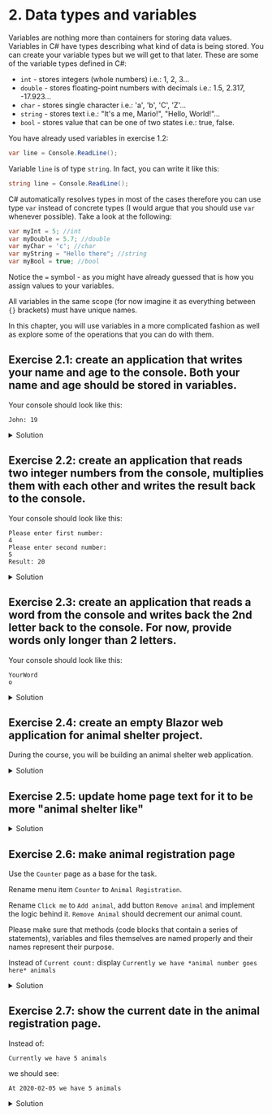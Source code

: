 # 2. Data types and variables

Variables are nothing more than containers for storing data values. Variables in C# have types describing what kind of data is being stored. You can create your variable types but we will get to that later. These are some of the variable types defined in C#:
* `int` - stores integers (whole numbers) i.e.:  1, 2, 3...
* `double` - stores floating-point numbers with decimals i.e.:  1.5, 2.317, -17.923...
* `char` - stores single character i.e.: 'a', 'b', 'C', 'Z'...
* `string` - stores text i.e.: "It's a me, Mario!", "Hello, World!"... 
* `bool` - stores value that can be one of two states i.e.: true, false.

You have already used variables in exercise 1.2: 
```csharp
var line = Console.ReadLine();
```
Variable `line` is of type `string`. In fact, you can write it like this:
```csharp
string line = Console.ReadLine();
```
C# automatically resolves types in most of the cases therefore you can use type `var` instead of concrete types (I would argue that you should use `var` whenever possible). Take a look at the following:
```csharp
var myInt = 5; //int
var myDouble = 5.7; //double
var myChar = 'c'; //char
var myString = "Hello there"; //string
var myBool = true; //bool
```
Notice the `=` symbol - as you might have already guessed that is how you assign values to your variables.

All variables in the same scope (for now imagine it as everything between `{}` brackets) must have unique names.

In this chapter, you will use variables in a more complicated fashion as well as explore some of the operations that you can do with them.

## Exercise 2.1: create an application that writes your name and age to the console. Both your name and age should be stored in variables. 

Your console should look like this:
```
John: 19
```
<details>
<summary>Solution</summary>
<p>
    
### Step 1
Store your name and age into separate variables:
```csharp
static void Main(string[] args)
{
    var name = "John";
    var age = 19;
}
```
Even though they are of different types (`string` and `int`) you can and probably should use type `var` in most of the cases.
### Step 2
Combine your name and age into a separate variable:
```csharp
static void Main(string[] args)
{
    var name = "John";
    var age = 19;
    var nameAndAge = name + ": " + age;
}
```
### Step 3
Write your name and age combination to the console:
```csharp
static void Main(string[] args)
{
    var name = "John";
    var age = 19;
    var nameAndAge = name + ": " + age;
    Console.WriteLine(nameAngAge);
}
```
### Step 4
Run the application.

</p>
</details>

## Exercise 2.2: create an application that reads two integer numbers from the console, multiplies them with each other and writes the result back to the console.

Your console should look like this:
```
Please enter first number:
4
Please enter second number:
5
Result: 20
```
<details>
<summary>Solution</summary>
<p>
    
### Step 1
Read both numbers from the console:
```csharp
static void Main(string[] args)
{
    Console.WriteLine("Please enter first number:");
    var number1 = int.Parse(Console.ReadLine());
    Console.WriteLine("Please enter second number:");
    var number2 = int.Parse(Console.ReadLine());
}
```
Notice the `int.Parse()` method - it is called parsing. `Console.ReadLine()` method returns result of type `string`. In order to use multiplication we need both of those numbers to be of type `int`. Since we know that we are only going to enter integer numbers we can try to tell the application to transform `string` to `int` by using parsing method - `int.Parse()`. Keep in mind that if your line is not an `int` number your application will crash.
### Step 2
Multiply your numbers and store the result into a separate variable:
```csharp
static void Main(string[] args)
{
    Console.WriteLine("Please enter first number:");
    var number1 = int.Parse(Console.ReadLine());
    
    Console.WriteLine("Please enter second number:");
    var number2 = int.Parse(Console.ReadLine());
    
    var result = number1 * number2;
}
```
### Step 3
Write the multiplication result to the console:
```csharp
static void Main(string[] args)
{
    Console.WriteLine("Please enter first number:");
    var number1 = int.Parse(Console.ReadLine());
    
    Console.WriteLine("Please enter second number:");
    var number2 = int.Parse(Console.ReadLine());
    
    var result = number1 * number2;
    Console.WriteLine("Result: " + result);
}
```
### Step 4
Run the application.

</p>
</details>

## Exercise 2.3: create an application that reads a word from the console and writes back the 2nd letter back to the console. For now, provide words only longer than 2 letters.

Your console should look like this:
```
YourWord
o
```
<details>
<summary>Solution</summary>
<p>
    
### Step 1
Read the word from the console:
```csharp
static void Main(string[] args)
{
    var word = Console.ReadLine();
}
```
### Step 2
Place the second letter into a separate variable:
```csharp
static void Main(string[] args)
{
    var word = Console.ReadLine();
    var letter = word[1];
}
```
You can access letters from text by using `text[place - 1]` syntax. In this example the second letter place is 2 therefore we access it by using `word[2 - 1]` which is equal to `word[1]`. We can do that because text is of type `string` and type `string` is an `array` of type `char` (letters) but let's leave `array` for the future reference.
### Step 3
Write the letter to the console:
```csharp
static void Main(string[] args)
{
    var word = Console.ReadLine();
    var letter = word[1];
    Console.WriteLine(letter);
}
```
### Step 4
Run the application.

</p>
</details>

## Exercise 2.4: create an empty Blazor web application for animal shelter project.

During the course, you will be building an animal shelter web application.

<details>
<summary>Solution</summary>
<p>
    
### Step 1
Open the terminal and browse to your workspace directory by executing the following commands:
```
$ mkdir C:/AnimalShelter; cd C:/AnimalShelter
```
`mkdir` is used to create a folder `C:/AnimalShelter` while `cd` is used to browse to the folder `C:/AnimalShelter`. If for some reason you want to create a folder in a different directory or you don't have a C disk - change`C:/AnimalShelter` part to your desired directory path.
### Step 2
Type the following command to create a default Blazor web application:
```
$ dotnet new blazor
```
### Step 3
Open the application in Visual Studio Code:
```
$ code .
```
If this doesn't work - open your application folder manually by using `File -> Open Folder` in Visual Studio Code.
### Step 4
To run the application select debug tab of Visual Studio Code and click `Start Debugging` or click `F5` or write `dotnet run` in a Terminal window. You should see the application opened in your web browser. If this doesn't happen - browse to https://localhost:5001. If you see some error messages about safety and certificates try using http://localhost:5000 instead. Feel free to explore it by clicking different tabs, buttons. Congratulations - you have just created your first web application.

</p>
</details>

## Exercise 2.5: update home page text for it to be more "animal shelter like"

<details>
<summary>Solution</summary>
<p>

### Step 1
Update `Index.razor` file in folder `Pages`:

```cshtml
@page "/"

<h1>Welcome to our animal shelter page!</h1>

Here you can adopt your future pet.

```

`Index.razor` is the file that represents our home page.

</p>
</details>

## Exercise 2.6: make animal registration page

Use the `Counter` page as a base for the task.

Rename menu item `Counter` to `Animal Registration`.

Rename `Click me` to `Add animal`, add button `Remove animal` and implement the logic behind it. `Remove Animal` should decrement our animal count. 

Please make sure that methods (code blocks that contain a series of statements), variables and files themselves are named properly and their names represent their purpose.

Instead of `Current count:` display `Currently we have *animal number goes here* animals`

<details>
<summary>Solution</summary>
<p>

### Step 1
Change text `Counter` to `Animal Registration` in `NavMenu.razor` file under `Shared` folder:

```html
...
<span class="oi oi-plus" aria-hidden="true"></span> Animal Registration
...
```
`NavMenu.razor` file represents our menu.

### Step 2
Rename file `Counter.razor` to `AnimalRegistration.razor`.
Change the first line of the file to `@page "/animalregistration"`.
Change menu item in `NavMenu.razor` to point to the new page name which is `animalregistration`.
```html
<NavLink class="nav-link" href="animalregistration">
    <span class="oi oi-plus" aria-hidden="true"></span> Animal Registration
</NavLink>
```
We use purposeful names for files and code so that other developers who will read your code would have an easier time understanding it. Also, for yourself when you return to the code after some time.

Setting first line of our page code to `@page "/animalregistration"` will make the page available under this path (note the URL of the page when you're on animal registration page).

We also have to update `href` on our menu item so the code knows where to point us when we click menu item.

### Step 3
In `AnimalRegistration.razor` rename methods and variables:

- Rename `currentCount` variable to `animalCount`.
- Rename method `IncrementCount` to `AddAnimal`.
- Rename button to `Add animal`.

We also have to rename those methods and variables in all places they are used:
```cshtml
@page "/animalregistration"

<h1>Animal Registration</h1>

<p>Currently we have @animalCount animals</p>

<button class="btn btn-primary" @onclick="AddAnimal">Add Animal</button>

@code {
    private int animalCount = 0;

    private void AddAnimal()
    {
        animalCount++;
    }
}

```
Proper naming is extremely important in programming.

### Step 4
Add method for handling animal removal:
```csharp
private void RemoveAnimal()
{
    animalCount--;
}
```
Don't worry if you still don't understand what a method is. We're going to come back to it later.
In `RemoveAnimal` method we decrement variable `animalCount`.

### Step 5
Add button `Remove animal`. Very similar to `Add animal` button. Don't forget to set onclick method to `RemoveAnimal`:

```cshtml
...
<button class="btn btn-primary" @onclick="RemoveAnimal">Remove animal</button>
...
```
Here we added button with text `Remove animal` which executes method `RemoveAnimal` when clicked.

### Step 6
Run the application.

</p>
</details>

## Exercise 2.7: show the current date in the animal registration page.

Instead of:
```
Currently we have 5 animals
```
we should see:
```
At 2020-02-05 we have 5 animals
```

<details>
<summary>Solution</summary>

You can use `DateTime` type like this:

```cshtml
<p>At @DateTime.Today.ToShortDateString() we have @animalCount animals.</p>
```

We can access the current date by calling `Today` from type `DateTime`. When Today gets converted (automatically) from type `DateTime` to type `String` it displays time as zeros - instead of "2020-02-04" we get "2020-02-04 00:00:00". To fix this we use `ToShortDateString` method which returns the date as a type `String` without time part.

</details>
